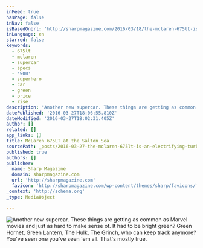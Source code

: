 ```yaml
---
inFeed: true
hasPage: false
inNav: false
isBasedOnUrl: 'http://sharpmagazine.com/2016/03/18/the-mclaren-675lt-is-an-electrifying-turbocharged-thrill-ride/'
inLanguage: en
starred: false
keywords:
  - 675lt
  - mclaren
  - supercar
  - specs
  - '500'
  - superhero
  - car
  - green
  - price
  - rise
description: "Another new supercar. These things are getting as common as Marvel movies and just as hard to make sense of. It had to be bright green? Green Hornet, Green Lantern, The Hulk, The Grinch, who can keep track anymore? You've seen one you've seen 'em all."
datePublished: '2016-03-27T18:06:55.810Z'
dateModified: '2016-03-27T18:02:31.405Z'
author: []
related: []
app_links: []
title: McLaren 675LT at the Salton Sea
sourcePath: _posts/2016-03-27-the-mclaren-675lt-is-an-electrifying-turbocharged-thrill-ri.md
published: true
authors: []
publisher:
  name: Sharp Magazine
  domain: sharpmagazine.com
  url: 'http://sharpmagazine.com'
  favicon: 'http://sharpmagazine.com/wp-content/themes/sharp/favicons/favicon-16x16.png'
_context: 'http://schema.org'
_type: MediaObject

---
```

![Another new supercar. These things are getting as common as Marvel movies and just as hard to make sense of. It had to be bright green? Green Hornet, Green Lantern, The Hulk, The Grinch, who can keep track anymore? You've seen one you've seen 'em all. That's mostly true.](https://s3-us-west-2.amazonaws.com/the-grid-img/p/2d662556d82e201094a475f5ca39983170adeac1.jpg)